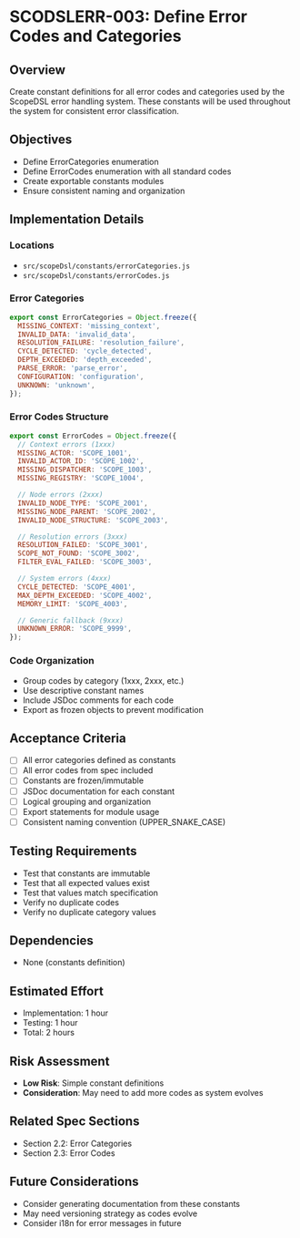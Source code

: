 # SCODSLERR-003: Define Error Codes and Categories

## Overview

Create constant definitions for all error codes and categories used by the ScopeDSL error handling system. These constants will be used throughout the system for consistent error classification.

## Objectives

- Define ErrorCategories enumeration
- Define ErrorCodes enumeration with all standard codes
- Create exportable constants modules
- Ensure consistent naming and organization

## Implementation Details

### Locations

- `src/scopeDsl/constants/errorCategories.js`
- `src/scopeDsl/constants/errorCodes.js`

### Error Categories

```javascript
export const ErrorCategories = Object.freeze({
  MISSING_CONTEXT: 'missing_context',
  INVALID_DATA: 'invalid_data',
  RESOLUTION_FAILURE: 'resolution_failure',
  CYCLE_DETECTED: 'cycle_detected',
  DEPTH_EXCEEDED: 'depth_exceeded',
  PARSE_ERROR: 'parse_error',
  CONFIGURATION: 'configuration',
  UNKNOWN: 'unknown',
});
```

### Error Codes Structure

```javascript
export const ErrorCodes = Object.freeze({
  // Context errors (1xxx)
  MISSING_ACTOR: 'SCOPE_1001',
  INVALID_ACTOR_ID: 'SCOPE_1002',
  MISSING_DISPATCHER: 'SCOPE_1003',
  MISSING_REGISTRY: 'SCOPE_1004',

  // Node errors (2xxx)
  INVALID_NODE_TYPE: 'SCOPE_2001',
  MISSING_NODE_PARENT: 'SCOPE_2002',
  INVALID_NODE_STRUCTURE: 'SCOPE_2003',

  // Resolution errors (3xxx)
  RESOLUTION_FAILED: 'SCOPE_3001',
  SCOPE_NOT_FOUND: 'SCOPE_3002',
  FILTER_EVAL_FAILED: 'SCOPE_3003',

  // System errors (4xxx)
  CYCLE_DETECTED: 'SCOPE_4001',
  MAX_DEPTH_EXCEEDED: 'SCOPE_4002',
  MEMORY_LIMIT: 'SCOPE_4003',

  // Generic fallback (9xxx)
  UNKNOWN_ERROR: 'SCOPE_9999',
});
```

### Code Organization

- Group codes by category (1xxx, 2xxx, etc.)
- Use descriptive constant names
- Include JSDoc comments for each code
- Export as frozen objects to prevent modification

## Acceptance Criteria

- [ ] All error categories defined as constants
- [ ] All error codes from spec included
- [ ] Constants are frozen/immutable
- [ ] JSDoc documentation for each constant
- [ ] Logical grouping and organization
- [ ] Export statements for module usage
- [ ] Consistent naming convention (UPPER_SNAKE_CASE)

## Testing Requirements

- Test that constants are immutable
- Test that all expected values exist
- Test that values match specification
- Verify no duplicate codes
- Verify no duplicate category values

## Dependencies

- None (constants definition)

## Estimated Effort

- Implementation: 1 hour
- Testing: 1 hour
- Total: 2 hours

## Risk Assessment

- **Low Risk**: Simple constant definitions
- **Consideration**: May need to add more codes as system evolves

## Related Spec Sections

- Section 2.2: Error Categories
- Section 2.3: Error Codes

## Future Considerations

- Consider generating documentation from these constants
- May need versioning strategy as codes evolve
- Consider i18n for error messages in future
